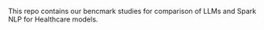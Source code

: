 This repo contains our bencmark studies for comparison of LLMs and Spark NLP for Healthcare models.
